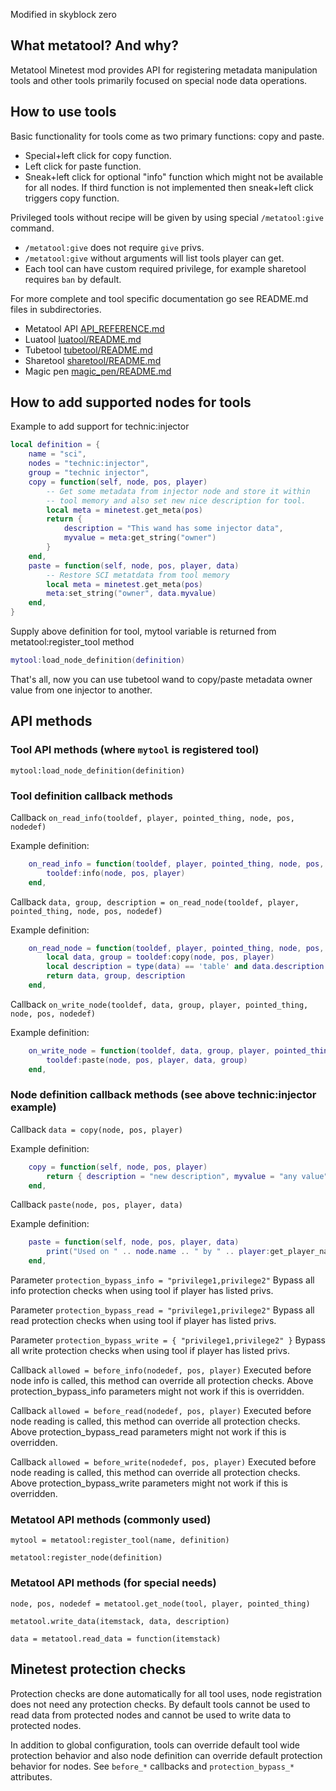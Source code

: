 Modified in skyblock zero

## What metatool? And why?

Metatool Minetest mod provides API for registering metadata manipulation tools and other tools primarily focused on special node data operations.

## How to use tools

Basic functionality for tools come as two primary functions: copy and paste.

* Special+left click for copy function.
* Left click for paste function.
* Sneak+left click for optional "info" function which might not be available for all nodes.
  If third function is not implemented then sneak+left click triggers copy function.

Privileged tools without recipe will be given by using special `/metatool:give` command.
* `/metatool:give` does not require `give` privs.
* `/metatool:give` without arguments will list tools player can get.
* Each tool can have custom required privilege, for example sharetool requires `ban` by default.

For more complete and tool specific documentation go see README.md files in subdirectories.

* Metatool API [API_REFERENCE.md](API_REFERENCE.md)
* Luatool [luatool/README.md](luatool/README.md)
* Tubetool [tubetool/README.md](tubetool/README.md)
* Sharetool [sharetool/README.md](sharetool/README.md)
* Magic pen [magic_pen/README.md](magic_pen/README.md)

## How to add supported nodes for tools

Example to add support for technic:injector

```lua
local definition = {
	name = "sci",
	nodes = "technic:injector",
	group = "technic injector",
	copy = function(self, node, pos, player)
		-- Get some metadata from injector node and store it within
		-- tool memory and also set new nice description for tool.
		local meta = minetest.get_meta(pos)
		return {
			description = "This wand has some injector data",
			myvalue = meta:get_string("owner")
		}
	end,
	paste = function(self, node, pos, player, data)
		-- Restore SCI metatdata from tool memory
		local meta = minetest.get_meta(pos)
		meta:set_string("owner", data.myvalue)
	end,
}
```

Supply above definition for tool, mytool variable is returned from metatool:register_tool method

```lua
mytool:load_node_definition(definition)
```

That's all, now you can use tubetool wand to copy/paste metadata owner value from one injector to another.

## API methods

### Tool API methods (where `mytool` is registered tool)

`mytool:load_node_definition(definition)`

### Tool definition callback methods

Callback `on_read_info(tooldef, player, pointed_thing, node, pos, nodedef)`

Example definition:
```lua
	on_read_info = function(tooldef, player, pointed_thing, node, pos, nodedef)
		tooldef:info(node, pos, player)
	end,
```

Callback `data, group, description = on_read_node(tooldef, player, pointed_thing, node, pos, nodedef)`

Example definition:
```lua
	on_read_node = function(tooldef, player, pointed_thing, node, pos, nodedef)
		local data, group = tooldef:copy(node, pos, player)
		local description = type(data) == 'table' and data.description or ('Data from ' .. minetest.pos_to_string(pos))
		return data, group, description
	end,
```

Callback `on_write_node(tooldef, data, group, player, pointed_thing, node, pos, nodedef)`

Example definition:
```lua
	on_write_node = function(tooldef, data, group, player, pointed_thing, node, pos, nodedef)
		tooldef:paste(node, pos, player, data, group)
	end,
```

### Node definition callback methods (see above technic:injector example)

Callback `data = copy(node, pos, player)`

Example definition:
```lua
	copy = function(self, node, pos, player)
		return { description = "new description", myvalue = "any value" }
	end,
```

Callback `paste(node, pos, player, data)`

Example definition:
```lua
	paste = function(self, node, pos, player, data)
		print("Used on " .. node.name .. " by " .. player:get_player_name())
	end,
```

Parameter `protection_bypass_info = "privilege1,privilege2"`
Bypass all info protection checks when using tool if player has listed privs.

Parameter `protection_bypass_read = "privilege1,privilege2"`
Bypass all read protection checks when using tool if player has listed privs.

Parameter `protection_bypass_write = { "privilege1,privilege2" }`
Bypass all write protection checks when using tool if player has listed privs.

Callback `allowed = before_info(nodedef, pos, player)`
Executed before node info is called, this method can override all protection checks.
Above protection_bypass_info parameters might not work if this is overridden.

Callback `allowed = before_read(nodedef, pos, player)`
Executed before node reading is called, this method can override all protection checks.
Above protection_bypass_read parameters might not work if this is overridden.

Callback `allowed = before_write(nodedef, pos, player)`
Executed before node reading is called, this method can override all protection checks.
Above protection_bypass_write parameters might not work if this is overridden.

### Metatool API methods (commonly used)

`mytool = metatool:register_tool(name, definition)`

`metatool:register_node(definition)`

### Metatool API methods (for special needs)

`node, pos, nodedef = metatool.get_node(tool, player, pointed_thing)`

`metatool.write_data(itemstack, data, description)`

`data = metatool.read_data = function(itemstack)`

## Minetest protection checks

Protection checks are done automatically for all tool uses, node registration does not need any protection checks.
By default tools cannot be used to read data from protected nodes and cannot be used to write data to protected nodes.

In addition to global configuration, tools can override default tool wide protection behavior and also node definition
can override default protection behavior for nodes. See `before_*` callbacks and `protection_bypass_*` attributes.
